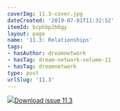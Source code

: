 ```yaml
---
coverImg: 11.3-cover.jpg
dateCreated: '2019-07-01T11:32:52'
itemId: bcphbp2b6gy
layout: page
name: '11.3: Relationships'
tags:
- hasAuthor: dreamnetwork
- hasTag: dream-network-volume-11
- hasTag: dreamnetwork
type: post
urlSlug: '11.3'
---
```

<img class="card-journal-img" src="../images/11.3-rect.jpg"/><a href="../files/pdfs/Volume_11/11.3-Dream-Network_Volume-11_No-3.pdf" download="">Download issue 11.3</a>